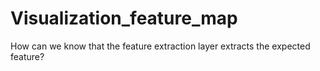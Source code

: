 # Visualization_feature_map
How can we know that the feature extraction layer extracts the expected feature?
